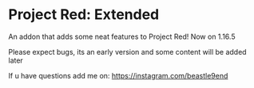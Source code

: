 # Project Red: Extended

An addon that adds some neat features to Project Red!
Now on 1.16.5

Please expect bugs, its an early version and some content will be added later

If u have questions add me on:
https://instagram.com/beastle9end
